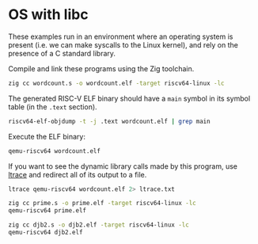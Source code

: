 # OS with libc

These examples run in an environment where an operating system is present (i.e. we can make syscalls to the Linux kernel), and rely on the presence of a C standard library.

Compile and link these programs using the Zig toolchain.

```sh
zig cc wordcount.s -o wordcount.elf -target riscv64-linux -lc
```

The generated RISC-V ELF binary should have a `main` symbol in its symbol table (in the `.text` section).

```sh
riscv64-elf-objdump -t -j .text wordcount.elf | grep main
```

Execute the ELF binary:

```sh
qemu-riscv64 wordcount.elf
```

If you want to see the dynamic library calls made by this program, use [ltrace](https://gitlab.com/cespedes/ltrace) and redirect all of its output to a file.

```sh
ltrace qemu-riscv64 wordcount.elf 2> ltrace.txt
```

```sh
zig cc prime.s -o prime.elf -target riscv64-linux -lc
qemu-riscv64 prime.elf
```

```sh
zig cc djb2.s -o djb2.elf -target riscv64-linux -lc
qemu-riscv64 djb2.elf
```
